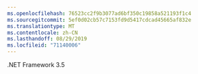 ```yaml
---
ms.openlocfilehash: 76523cc2f9b3077ad6bf350c19858a521193f1c4
ms.sourcegitcommit: 5ef0d02cb57c7153fd9d5417cdcad45665af832e
ms.translationtype: MT
ms.contentlocale: zh-CN
ms.lasthandoff: 08/29/2019
ms.locfileid: "71140006"
---
```

.NET Framework 3.5